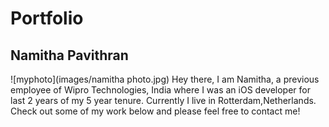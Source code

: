 # Portfolio
## Namitha Pavithran
![myphoto](images/namitha photo.jpg)
Hey there, I am Namitha, a previous employee of Wipro Technologies, India where I was an iOS developer for last 2 years of my 5 year tenure. Currently I live in Rotterdam,Netherlands. Check out some of my work below and please feel free to contact me!
